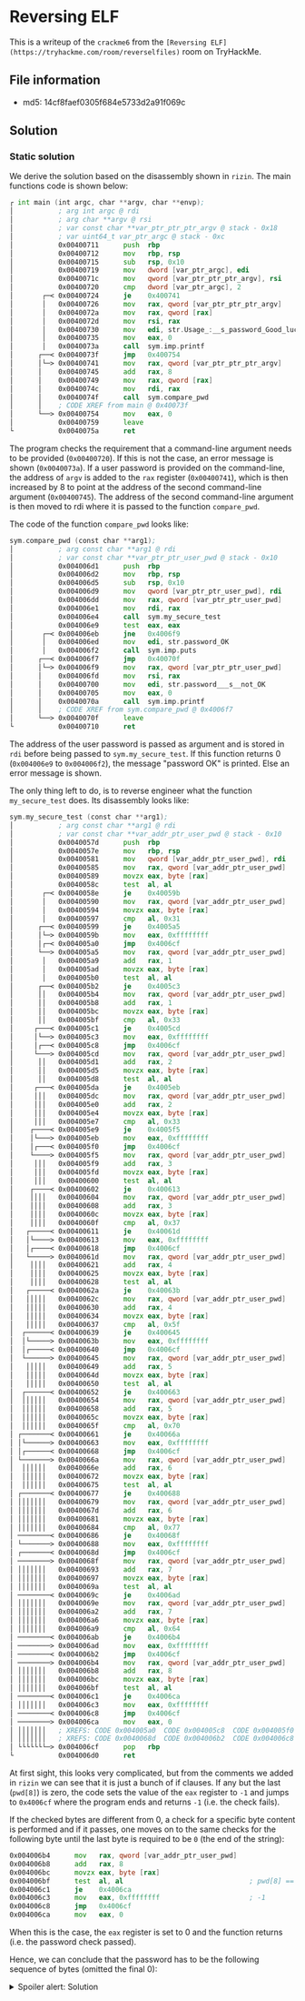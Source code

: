 # Reversing ELF

This is a writeup of the `crackme6` from the `[Reversing ELF](https://tryhackme.com/room/reverselfiles)` room on TryHackMe.

## File information
- md5: 14cf8faef0305f684e5733d2a91f069c

## Solution

### Static solution

We derive the solution based on the disassembly shown in `rizin`. The main functions code is shown below:

```asm
┌ int main (int argc, char **argv, char **envp);
│           ; arg int argc @ rdi
│           ; arg char **argv @ rsi
│           ; var const char **var_ptr_ptr_ptr_argv @ stack - 0x18
│           ; var uint64_t var_ptr_argc @ stack - 0xc
│           0x00400711      push  rbp
│           0x00400712      mov   rbp, rsp
│           0x00400715      sub   rsp, 0x10
│           0x00400719      mov   dword [var_ptr_argc], edi            ; argc
│           0x0040071c      mov   qword [var_ptr_ptr_ptr_argv], rsi    ; argv
│           0x00400720      cmp   dword [var_ptr_argc], 2              ; check if there is a command-line argument
│       ┌─< 0x00400724      je    0x400741
│       │   0x00400726      mov   rax, qword [var_ptr_ptr_ptr_argv]
│       │   0x0040072a      mov   rax, qword [rax]
│       │   0x0040072d      mov   rsi, rax
│       │   0x00400730      mov   edi, str.Usage_:__s_password_Good_luck__read_the_source ; 0x400810 ; "Usage : %s password\nGood luck, read the source\n" ; const char *format
│       │   0x00400735      mov   eax, 0
│       │   0x0040073a      call  sym.imp.printf                       ; sym.imp.printf ; int printf(const char *format)
│      ┌──< 0x0040073f      jmp   0x400754
│      │└─> 0x00400741      mov   rax, qword [var_ptr_ptr_ptr_argv]
│      │    0x00400745      add   rax, 8                               ; address of the second command-line argument
│      │    0x00400749      mov   rax, qword [rax]                     ; store the address of the second command line argument in rax, then move to rdi
│      │    0x0040074c      mov   rdi, rax                             ; int64_t arg1
│      │    0x0040074f      call  sym.compare_pwd                      ; sym.compare_pwd
│      │    ; CODE XREF from main @ 0x40073f
│      └──> 0x00400754      mov   eax, 0
│           0x00400759      leave
└           0x0040075a      ret
```

The program checks the requirement that a command-line argument needs to be provided (`0x00400720`).
If this is not the case, an error message is shown (`0x0040073a`).
If a user password is provided on the command-line, the address of `argv` is added to the `rax` register (`0x00400741`),
which is then increased by 8 to point at the address of the second command-line argument (`0x00400745`).
The address of the second command-line argument is then moved to rdi where it is passed to the function `compare_pwd`.

The code of the function `compare_pwd` looks like:

```asm
sym.compare_pwd (const char **arg1);
│           ; arg const char **arg1 @ rdi
│           ; var const char **var_ptr_ptr_user_pwd @ stack - 0x10
│           0x004006d1      push  rbp
│           0x004006d2      mov   rbp, rsp
│           0x004006d5      sub   rsp, 0x10
│           0x004006d9      mov   qword [var_ptr_ptr_user_pwd], rdi    ; arg1
│           0x004006dd      mov   rax, qword [var_ptr_ptr_user_pwd]
│           0x004006e1      mov   rdi, rax                             ; int64_t arg1
│           0x004006e4      call  sym.my_secure_test                   ; sym.my_secure_test
│           0x004006e9      test  eax, eax                             ; if the password of my_secure_test is 0, the password was correct
│       ┌─< 0x004006eb      jne   0x4006f9
│       │   0x004006ed      mov   edi, str.password_OK                 ; 0x4007e8 ; "password OK" ; const char *s
│       │   0x004006f2      call  sym.imp.puts                         ; sym.imp.puts ; int puts(const char *s)
│      ┌──< 0x004006f7      jmp   0x40070f
│      │└─> 0x004006f9      mov   rax, qword [var_ptr_ptr_user_pwd]
│      │    0x004006fd      mov   rsi, rax
│      │    0x00400700      mov   edi, str.password___s__not_OK        ; 0x4007f4 ; "password \"%s\" not OK\n" ; const char *format
│      │    0x00400705      mov   eax, 0
│      │    0x0040070a      call  sym.imp.printf                       ; sym.imp.printf ; int printf(const char *format)
│      │    ; CODE XREF from sym.compare_pwd @ 0x4006f7
│      └──> 0x0040070f      leave
└           0x00400710      ret
```

The address of the user password is passed as argument and is stored in `rdi` before being passed to `sym.my_secure_test`.
If this function returns 0 (`0x004006e9` to `0x004006f2`), the message "password OK" is printed. Else an error message is shown.

The only thing left to do, is to reverse engineer what the function `my_secure_test` does. Its disassembly looks like:

```asm
sym.my_secure_test (const char **arg1);
│           ; arg const char **arg1 @ rdi
│           ; var const char **var_addr_ptr_user_pwd @ stack - 0x10
│           0x0040057d      push  rbp
│           0x0040057e      mov   rbp, rsp
│           0x00400581      mov   qword [var_addr_ptr_user_pwd], rdi   ; arg1
│           0x00400585      mov   rax, qword [var_addr_ptr_user_pwd]
│           0x00400589      movzx eax, byte [rax]
│           0x0040058c      test  al, al                               ; Require al != 0
│       ┌─< 0x0040058e      je    0x40059b
│       │   0x00400590      mov   rax, qword [var_addr_ptr_user_pwd]
│       │   0x00400594      movzx eax, byte [rax]
│       │   0x00400597      cmp   al, 0x31                             ; 49 ; require pwd[0] == 0x31
│      ┌──< 0x00400599      je    0x4005a5
│      │└─> 0x0040059b      mov   eax, 0xffffffff                      ; -1
│      │┌─< 0x004005a0      jmp   0x4006cf
│      └──> 0x004005a5      mov   rax, qword [var_addr_ptr_user_pwd]
│       │   0x004005a9      add   rax, 1
│       │   0x004005ad      movzx eax, byte [rax]
│       │   0x004005b0      test  al, al                               ; require pwd[1] != 0
│      ┌──< 0x004005b2      je    0x4005c3
│      ││   0x004005b4      mov   rax, qword [var_addr_ptr_user_pwd]
│      ││   0x004005b8      add   rax, 1
│      ││   0x004005bc      movzx eax, byte [rax]
│      ││   0x004005bf      cmp   al, 0x33                             ; 51 ; require pwd[1] == 0x33
│     ┌───< 0x004005c1      je    0x4005cd
│     │└──> 0x004005c3      mov   eax, 0xffffffff                      ; -1
│     │┌──< 0x004005c8      jmp   0x4006cf
│     └───> 0x004005cd      mov   rax, qword [var_addr_ptr_user_pwd]
│      ││   0x004005d1      add   rax, 2
│      ││   0x004005d5      movzx eax, byte [rax]
│      ││   0x004005d8      test  al, al                               ; require pwd[2] != 0
│     ┌───< 0x004005da      je    0x4005eb
│     │││   0x004005dc      mov   rax, qword [var_addr_ptr_user_pwd]
│     │││   0x004005e0      add   rax, 2
│     │││   0x004005e4      movzx eax, byte [rax]
│     │││   0x004005e7      cmp   al, 0x33                             ; 51 ; pwd[2] == 0x33
│    ┌────< 0x004005e9      je    0x4005f5
│    │└───> 0x004005eb      mov   eax, 0xffffffff                      ; -1
│    │┌───< 0x004005f0      jmp   0x4006cf
│    └────> 0x004005f5      mov   rax, qword [var_addr_ptr_user_pwd]
│     │││   0x004005f9      add   rax, 3
│     │││   0x004005fd      movzx eax, byte [rax]
│     │││   0x00400600      test  al, al                               ; pwd[3] != 0
│    ┌────< 0x00400602      je    0x400613
│    ││││   0x00400604      mov   rax, qword [var_addr_ptr_user_pwd]
│    ││││   0x00400608      add   rax, 3
│    ││││   0x0040060c      movzx eax, byte [rax]
│    ││││   0x0040060f      cmp   al, 0x37                             ; 55 ; pwd[3] == 0x37
│   ┌─────< 0x00400611      je    0x40061d
│   │└────> 0x00400613      mov   eax, 0xffffffff                      ; -1
│   │┌────< 0x00400618      jmp   0x4006cf
│   └─────> 0x0040061d      mov   rax, qword [var_addr_ptr_user_pwd]
│    ││││   0x00400621      add   rax, 4
│    ││││   0x00400625      movzx eax, byte [rax]
│    ││││   0x00400628      test  al, al                               ; pwd[4] != 0
│   ┌─────< 0x0040062a      je    0x40063b
│   │││││   0x0040062c      mov   rax, qword [var_addr_ptr_user_pwd]
│   │││││   0x00400630      add   rax, 4
│   │││││   0x00400634      movzx eax, byte [rax]
│   │││││   0x00400637      cmp   al, 0x5f                             ; 95 ; pwd[4] == 0x5f
│  ┌──────< 0x00400639      je    0x400645
│  │└─────> 0x0040063b      mov   eax, 0xffffffff                      ; -1
│  │┌─────< 0x00400640      jmp   0x4006cf
│  └──────> 0x00400645      mov   rax, qword [var_addr_ptr_user_pwd]
│   │││││   0x00400649      add   rax, 5
│   │││││   0x0040064d      movzx eax, byte [rax]
│   │││││   0x00400650      test  al, al                               ; pwd[5] != 0
│  ┌──────< 0x00400652      je    0x400663
│  ││││││   0x00400654      mov   rax, qword [var_addr_ptr_user_pwd]
│  ││││││   0x00400658      add   rax, 5
│  ││││││   0x0040065c      movzx eax, byte [rax]
│  ││││││   0x0040065f      cmp   al, 0x70                             ; 112 ; pwd[5] == 0x70
│ ┌───────< 0x00400661      je    0x40066a
│ │└──────> 0x00400663      mov   eax, 0xffffffff                      ; -1
│ │┌──────< 0x00400668      jmp   0x4006cf
│ └───────> 0x0040066a      mov   rax, qword [var_addr_ptr_user_pwd]
│  ││││││   0x0040066e      add   rax, 6
│  ││││││   0x00400672      movzx eax, byte [rax]
│  ││││││   0x00400675      test  al, al                               ; pwd[6] != 0
│ ┌───────< 0x00400677      je    0x400688
│ │││││││   0x00400679      mov   rax, qword [var_addr_ptr_user_pwd]
│ │││││││   0x0040067d      add   rax, 6
│ │││││││   0x00400681      movzx eax, byte [rax]
│ │││││││   0x00400684      cmp   al, 0x77                             ; 119 ; pwd[6] == 0x77
│ ────────< 0x00400686      je    0x40068f
│ └───────> 0x00400688      mov   eax, 0xffffffff                      ; -1
│ ┌───────< 0x0040068d      jmp   0x4006cf
│ ────────> 0x0040068f      mov   rax, qword [var_addr_ptr_user_pwd]
│ │││││││   0x00400693      add   rax, 7
│ │││││││   0x00400697      movzx eax, byte [rax]
│ │││││││   0x0040069a      test  al, al                               ; pwd[7] != 0
│ ────────< 0x0040069c      je    0x4006ad
│ │││││││   0x0040069e      mov   rax, qword [var_addr_ptr_user_pwd]
│ │││││││   0x004006a2      add   rax, 7
│ │││││││   0x004006a6      movzx eax, byte [rax]
│ │││││││   0x004006a9      cmp   al, 0x64                             ; 100 ; pwd[7] == 0x64
│ ────────< 0x004006ab      je    0x4006b4
│ ────────> 0x004006ad      mov   eax, 0xffffffff                      ; -1
│ ────────< 0x004006b2      jmp   0x4006cf
│ ────────> 0x004006b4      mov   rax, qword [var_addr_ptr_user_pwd]
│ │││││││   0x004006b8      add   rax, 8
│ │││││││   0x004006bc      movzx eax, byte [rax]
│ │││││││   0x004006bf      test  al, al                               ; pwd[8] == 0 (end of the string)
│ ────────< 0x004006c1      je    0x4006ca
│ │││││││   0x004006c3      mov   eax, 0xffffffff                      ; -1
│ ────────< 0x004006c8      jmp   0x4006cf
│ ────────> 0x004006ca      mov   eax, 0
│ │││││││   ; XREFS: CODE 0x004005a0  CODE 0x004005c8  CODE 0x004005f0  CODE 0x00400618  CODE 0x00400640  CODE 0x00400668  
│ │││││││   ; XREFS: CODE 0x0040068d  CODE 0x004006b2  CODE 0x004006c8  
│ └└└└└└└─> 0x004006cf      pop   rbp
└           0x004006d0      ret
```

At first sight, this looks very complicated, but from the comments we added in `rizin` we can see that it is just a bunch of if clauses. If any but the last (`pwd[8]`) is zero, the code sets the value of the `eax` register to `-1` and jumps to `0x4006cf` where the program ends and returns `-1` (i.e. the check fails).

If the checked bytes are different from 0, a check for a specific byte content is performed and if it passes, one moves on to the same checks for the following byte until the last byte is required to be `0` (the end of the string):

```asm
0x004006b4      mov   rax, qword [var_addr_ptr_user_pwd]
0x004006b8      add   rax, 8
0x004006bc      movzx eax, byte [rax]
0x004006bf      test  al, al                               ; pwd[8] == 0 (end of the string)
0x004006c1      je    0x4006ca
0x004006c3      mov   eax, 0xffffffff                      ; -1
0x004006c8      jmp   0x4006cf
0x004006ca      mov   eax, 0
```

When this is the case, the `eax` register is set to 0 and the function returns (i.e. the password check passed).

Hence, we can conclude that the password has to be the following sequence of bytes (omitted the final 0):

<details>

<summary> Spoiler alert: Solution</summary>

```
0x31 0x33 0x33 0x37 0x5f 0x70 0x77 0x64
```

Using the `From Hex` transformation in `CyberChef`, we find that the password is: `1337_pwd`. Indeed running the crackme binary with this password we get positive feedback:

```sh
$ ./crackme6 1337_pwd
password OK
```

</details>

